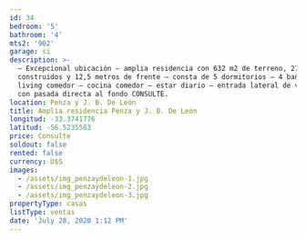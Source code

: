 ```yaml
---
id: 34
bedroom: '5'
bathroom: '4'
mts2: '902'
garage: si
description: >-
  – Excepcional ubicación – amplia residencia con 632 m2 de terreno, 270 m2
  construidos y 12,5 metros de frente – consta de 5 dormitorios – 4 baños –
  living comedor – cocina comedor – estar diario – entrada lateral de vehículos
  con pasada directa al fondo CONSULTE.
location: Penza y J. B. De León
title: Amplia residencia Penza y J. B. De León
longitud: -33.3741776
latitud: -56.5235563
price: Consulte
soldout: false
rented: false
currency: U$S
images:
  - /assets/img_penzaydeleon-1.jpg
  - /assets/img_penzaydeleon-2.jpg
  - /assets/img_penzaydeleon-3.jpg
propertyType: casas
listType: ventas
date: 'July 28, 2020 1:12 PM'
---
```


